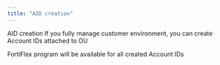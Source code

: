 ```yaml
---
title: "AID creation"
---
```


AID creation If you fully manage customer environment, you can create Account IDs attached to OU

FortiFlex program will be available for all created Account IDs

